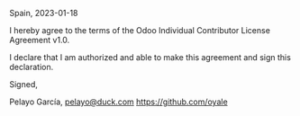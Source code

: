 Spain, 2023-01-18

I hereby agree to the terms of the Odoo Individual Contributor License
Agreement v1.0.

I declare that I am authorized and able to make this agreement and sign this
declaration.

Signed,

Pelayo García, pelayo@duck.com https://github.com/oyale
